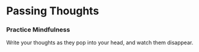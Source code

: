 # Passing Thoughts

### Practice Mindfulness
Write your thoughts as they pop into your head, and watch them disappear. 
